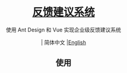<h1 align="center">
  <a href="https://vue.ant.design/" target="_blank">反馈建议系统</a>
</h1>

<div align="center">

使用 Ant Design 和 Vue 实现企业级反馈建议系统

| 简体中文 |[English](./README.md)

## 使用
